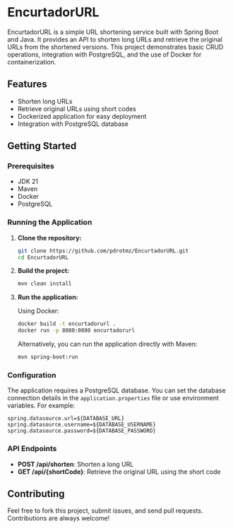 

# EncurtadorURL

EncurtadorURL is a simple URL shortening service built with Spring Boot and Java. It provides an API to shorten long URLs and retrieve the original URLs from the shortened versions. This project demonstrates basic CRUD operations, integration with PostgreSQL, and the use of Docker for containerization.

## Features

- Shorten long URLs
- Retrieve original URLs using short codes
- Dockerized application for easy deployment
- Integration with PostgreSQL database

## Getting Started

### Prerequisites

- JDK 21
- Maven
- Docker
- PostgreSQL

### Running the Application

1. **Clone the repository:**

   ```bash
   git clone https://github.com/pdrotmz/EncurtadorURL.git
   cd EncurtadorURL
   ```

2. **Build the project:**

   ```bash
   mvn clean install
   ```

3. **Run the application:**

   Using Docker:

   ```bash
   docker build -t encurtadorurl .
   docker run -p 8080:8080 encurtadorurl
   ```

   Alternatively, you can run the application directly with Maven:

   ```bash
   mvn spring-boot:run
   ```

### Configuration

The application requires a PostgreSQL database. You can set the database connection details in the `application.properties` file or use environment variables. For example:

```properties
spring.datasource.url=${DATABASE_URL}
spring.datasource.username=${DATABASE_USERNAME}
spring.datasource.password=${DATABASE_PASSWORD}
```

### API Endpoints

- **POST /api/shorten**: Shorten a long URL
- **GET /api/{shortCode}**: Retrieve the original URL using the short code

## Contributing

Feel free to fork this project, submit issues, and send pull requests. Contributions are always welcome!
